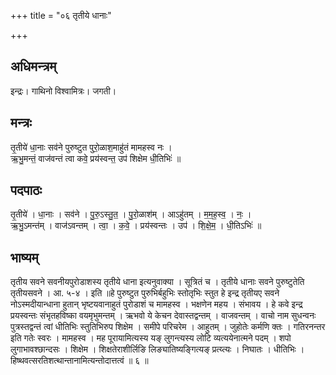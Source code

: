 +++
title = "०६ तृतीये धानाः"

+++
## अधिमन्त्रम्
इन्द्रः। गाथिनो विश्वामित्रः। जगती।

## मन्त्रः
तृ॒तीये॑ धा॒नाः सव॑ने पुरुष्टुत पुरो॒ळाश॒माहु॑तं मामहस्व नः ।  
ऋ॒भु॒मन्तं॒ वाज॑वन्तं त्वा कवे॒ प्रय॑स्वन्त॒ उप॑ शिक्षेम धी॒तिभिः॑ ॥

## पदपाठः
तृ॒तीये॑ । धा॒नाः । सव॑ने । पु॒रु॒ऽस्तु॒त॒ । पु॒रो॒ळाश॑म् । आऽहु॑तम् । म॒म॒ह॒स्व॒ । नः॒ ।  
ऋ॒भु॒ऽमन्त॑म् । वाज॑ऽवन्तम् । त्वा॒ । क॒वे॒ । प्रय॑स्वन्तः । उप॑ । शि॒क्षे॒म॒ । धी॒तिऽभिः॑ ॥

## भाष्यम्
तृतीय सवने सवनीयपुरोडाशस्य तृतीये धाना इत्यनुवाक्या । सूत्रितं च । तृतीये धानाः सवने पुरुष्टुतेति तृतीयसवने । आ. ५-४ । इति ॥हे पुरुष्टुत पुरुभिर्बहुभिः स्तोतृभिः स्तुत हे इन्द्र तृतीयए सवने नोऽस्मदीयान्धाना हुतान् भृष्टयवानाहुतं पुरोडाशं च मामहस्व । भक्षणेन महय । संभावय । हे कवे इन्द्र प्रयस्वन्तः संभृतहविष्का वयमृभुमन्तम् । ऋभवो ये केचन देवास्तद्वन्तम् । वाजवन्तम् । वाचो नाम सुधन्वनः पुत्रस्तद्वन्तं त्वां धीतिभिः स्तुतिभिरुप शिक्षेम । समीपे परिचरेम । आहुतम् । जुहोतेः कर्मणि क्तः । गतिरनन्तर इति गतेः स्वरः । मामहस्व । मह पूरायामित्यस्य यङ् लुगन्त्यस्य लोटि व्यत्ययेनात्मने पदम् । शपो लुगाभावश्छान्दसः । शिक्षेम । शिक्षतेराशीर्लिङि लिङ्यातिष्यङ्गित्यङ् प्रत्य्त्यः । निघातः । धीतिभिः । हिष्थवत्सरतिशत्थान्तानामित्यन्तोदात्तत्वं ॥ ६ ॥
